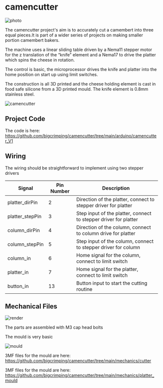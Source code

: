 # camencutter

![photo](https://github.com/bigcrimping/camencutter/assets/74270551/11f13a29-afdc-4143-bf06-9556a08ede0e)

The camencutter project's aim is to accurately cut a camembert into three equal pieces.It is part of a wider series of projects on making smaller portion camembert bakers.

The machine uses a linear sliding table driven by a Nema11 stepper motor for the z translation of the “knife” element and a Nema17 to drive the platter which spins the cheese in rotation.

The control is basic, the microprocessor drives the knife and platter into the home position on start up using limit switches.

The construction is all 3D printed and the cheese holding element is cast in food safe silicone from a 3D printed mould. The knife element is 0.8mm stainless steel.

![camencutter](https://github.com/bigcrimping/camencutter/assets/74270551/246dbe5c-363b-4578-8a70-17a5648b6f20)


## Project Code

The code is here: https://github.com/bigcrimping/camencutter/tree/main/arduino/camencutter_V1

## Wiring

The wiring should be straightforward to implement using two stepper drivers

| Signal	| Pin Number |	Description |
| -------------- | ---------- | -------------------------------------------------------------- |
| platter_dirPin	| 2 |	Direction of the platter, connect to stepper driver for platter |
| platter_stepPin	| 3	| Step input of the platter, connect to stepper driver for platter |
| column_dirPin |	4	| Direction of the column, connect to column drive for platter |
| column_stepPin |	5 |	Step input of the column, connect to stepper driver for column |
| column_in |	6	| Home signal for the column, connect to limit switch |
| platter_in	| 7	| Home signal for the platter, connect to limit switch |
| button_in	| 13	| Button input to start the cutting routine |


## Mechanical Files

![render](https://github.com/bigcrimping/camencutter/assets/74270551/d099e0a7-cb91-4ba2-a950-62e0010efd23)

The parts are assembled with M3 cap head bolts

The mould is very basic 

![mould](https://github.com/bigcrimping/camencutter/assets/74270551/f7423079-69f6-42f8-a952-c750c1f0bfe7)


3MF files for the mould are here: https://github.com/bigcrimping/camencutter/tree/main/mechanics/cutter

3MF files for the mould are here: https://github.com/bigcrimping/camencutter/tree/main/mechanics/platter_mould
